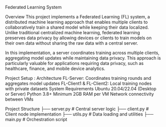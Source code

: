 Federated Learning System

Overview
This project implements a Federated Learning (FL) system, a distributed machine learning approach that enables multiple clients to collaboratively train a shared model while keeping their data localized. Unlike traditional centralized machine learning, federated learning preserves data privacy by allowing devices or clients to train models on their own data without sharing the raw data with a central server.

In this implementation, a server coordinates training across multiple clients, aggregating model updates while maintaining data privacy. This approach is particularly valuable for applications requiring data privacy, such as healthcare, finance, and mobile device analytics.

Project Setup :
  Architecture
    FL-Server: Coordinates training rounds and aggregates model updates
    FL-Client1 & FL-Client2: Local training nodes with private datasets
  System Requirements
    Ubuntu 20.04/22.04 (Desktop or Server)
    Python 3.8+
    Minimum 2GB RAM per VM
    Network connectivity between VMs


Project Structure
├── server.py             # Central server logic
├── client.py             # Client node implementation
├── utils.py              # Data loading and utilities
├── main.py               # Orchestration script
